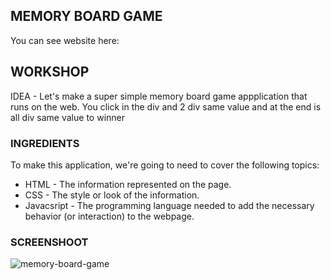 MEMORY BOARD GAME
-------------

You can see website here: 

## WORKSHOP

IDEA - Let's make a super simple memory board game appplication that runs on the web. You click in the div and 2 div same value and at the end is all div same value to winner
### INGREDIENTS
To make this application, we're going to need to cover the following topics:
  * HTML - The information represented on the page.
  * CSS - The style or look of the information.
  * Javacsript - The programming language needed to add the necessary behavior (or interaction) to the webpage.
  
### SCREENSHOOT
![memory-board-game](https://user-images.githubusercontent.com/38943439/46164491-8adf0a00-c2a7-11e8-9cce-bd54295d9a90.png)

